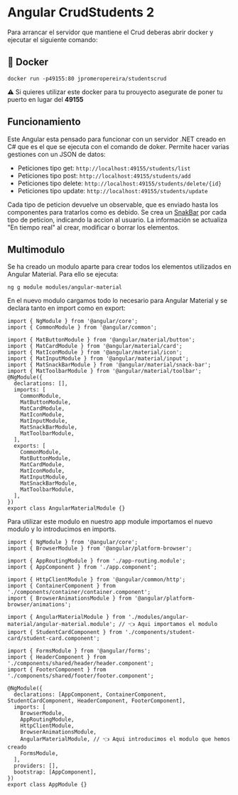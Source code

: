 # Angular CrudStudents 2
Para arrancar el servidor que mantiene el Crud deberas abrir docker y ejecutar el siguiente comando:
## 🐋 Docker
```
docker run -p49155:80 jpromeropereira/studentscrud
```
⚠️ Si quieres utilizar este docker para tu prouyecto asegurate de poner tu puerto en lugar del **49155**

## Funcionamiento
Este Angular esta pensado para funcionar con un servidor .NET creado en C# que es el que se ejecuta con el comando de doker.
Permite hacer varias gestiones con un JSON de datos:
- Peticiones tipo get: ``http://localhost:49155/students/list``
- Peticiones tipo post: ``http://localhost:49155/students/add``
- Peticiones tipo delete: ``http://localhost:49155/students/delete/{id}``
- Peticiones tipo update: ``http://localhost:49155/students/update``

Cada tipo de peticion devuelve un observable, que es enviado hasta los componentes para tratarlos como es debido.
Se crea un [SnakBar](https://material.angular.io/components/snack-bar/overview) por cada tipo de peticion, indicando la accion al usuario.
La información se actualiza "En tiempo real" al crear, modificar o borrar los elementos.

## Multimodulo
Se ha creado un modulo aparte para crear todos los elementos utilizados en Angular Material.
Para ello se ejecuta:
````
ng g module modules/angular-material
````
En el nuevo modulo cargamos todo lo necesario para Angular Material y se declara tanto en import como en export:
```
import { NgModule } from '@angular/core';
import { CommonModule } from '@angular/common';

import { MatButtonModule } from '@angular/material/button';
import { MatCardModule } from '@angular/material/card';
import { MatIconModule } from '@angular/material/icon';
import { MatInputModule } from '@angular/material/input';
import { MatSnackBarModule } from '@angular/material/snack-bar';
import { MatToolbarModule } from '@angular/material/toolbar';
@NgModule({
  declarations: [],
  imports: [
    CommonModule,
    MatButtonModule,
    MatCardModule,
    MatIconModule,
    MatInputModule,
    MatSnackBarModule,
    MatToolbarModule,
  ],
  exports: [
    CommonModule,
    MatButtonModule,
    MatCardModule,
    MatIconModule,
    MatInputModule,
    MatSnackBarModule,
    MatToolbarModule,
  ],
})
export class AngularMaterialModule {}

```
Para utilizar este modulo en nuestro app module importamos el nuevo modulo y lo introducimos en imports.
```
import { NgModule } from '@angular/core';
import { BrowserModule } from '@angular/platform-browser';

import { AppRoutingModule } from './app-routing.module';
import { AppComponent } from './app.component';

import { HttpClientModule } from '@angular/common/http';
import { ContainerComponent } from './components/container/container.component';
import { BrowserAnimationsModule } from '@angular/platform-browser/animations';

import { AngularMaterialModule } from './modules/angular-material/angular-material.module'; // 👈 Aqui importamos el modulo
import { StudentCardComponent } from './components/student-card/student-card.component';

import { FormsModule } from '@angular/forms';
import { HeaderComponent } from './components/shared/header/header.component';
import { FooterComponent } from './components/shared/footer/footer.component';

@NgModule({
  declarations: [AppComponent, ContainerComponent, StudentCardComponent, HeaderComponent, FooterComponent],
  imports: [
    BrowserModule,
    AppRoutingModule,
    HttpClientModule,
    BrowserAnimationsModule,
    AngularMaterialModule, // 👈 Aqui introducimos el modulo que hemos creado
    FormsModule,
  ],
  providers: [],
  bootstrap: [AppComponent],
})
export class AppModule {}

```
